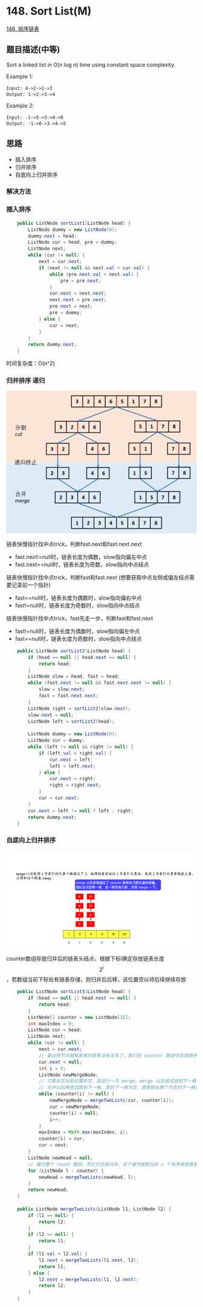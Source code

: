 # 148. Sort List\(M\)

[148. 排序链表](https://leetcode-cn.com/problems/sort-list/)

## 题目描述\(中等\)

Sort a linked list in O\(n log n\) time using constant space complexity.

Example 1:

```
Input: 4->2->1->3
Output: 1->2->3->4
```

Example 2:

```
Input: -1->5->3->4->0
Output: -1->0->3->4->5
```

## 思路

* 插入排序
* 归并排序
* 自底向上归并排序

### 解决方法

### 插入排序

```java
    public ListNode sortList1(ListNode head) {
        ListNode dummy = new ListNode(0);
        dummy.next = head;
        ListNode cur = head, pre = dummy;
        ListNode next;
        while (cur != null) {
            next = cur.next;
            if (next != null && next.val < cur.val) {
                while (pre.next.val < next.val) {
                    pre = pre.next;
                }
                cur.next = next.next;
                next.next = pre.next;
                pre.next = next;
                pre = dummy;
            } else {
                cur = next;
            }
        }
        return dummy.next;
    }
```

时间复杂度：O\(n^2\)

### 归并排序 递归

![](../assets/101-200/148-s-2-1.png)

链表快慢指针找中点trick，判断fast.next和fast.next.next

* fast.next!=null时，链表长度为偶数，slow指向偏左中点
* fast.next==null时，链表长度为奇数，slow指向中点结点

链表快慢指针找中点trick，判断fast和fast.next
(想要获取中点左侧或偏左结点需要记录前一个指针)
* fast==null时，链表长度为偶数时，slow指向偏右中点
* fast!=null时，链表长度为奇数时，slow指向中点结点

链表快慢指针找中点trick，fast先走一步，判断fast和fast.next

* fast!=null时，链表长度为偶数时，slow指向偏左中点
* fast==null时，链表长度为奇数时，slow指向中点结点

```java
    public ListNode sortList2(ListNode head) {
        if (head == null || head.next == null) {
            return head;
        }
        ListNode slow = head, fast = head;
        while (fast.next != null && fast.next.next != null) {
            slow = slow.next;
            fast = fast.next.next;
        }
        ListNode right = sortList2(slow.next);
        slow.next = null;
        ListNode left = sortList2(head);

        ListNode dummy = new ListNode(0);
        ListNode cur = dummy;
        while (left != null && right != null) {
            if (left.val < right.val) {
                cur.next = left;
                left = left.next;
            } else {
                cur.next = right;
                right = right.next;
            }
            cur = cur.next;
        }
        cur.next = left != null ? left : right;
        return dummy.next;
    }
```

### 自底向上归并排序

![](../assets/101-200/148-s-3-1.png)



counter数组存放归并后的链表头结点，根据下标i确定存放链表长度$$2^i$$，若数组当前下标处有链表存储，则归并后后移，该位置空以待后续继续存放

```java
    public ListNode sortList3(ListNode head) {
        if (head == null || head.next == null) {
            return head;
        }
        ListNode[] counter = new ListNode[32];
        int maxIndex = 0;
        ListNode cur = head;
        ListNode next;
        while (cur != null) {
            next = cur.next;
            // 拿出的节点就和原来的链表没有关系了，我们在 counter 数组中完成排序，所以要切断它和原链表的关系
            cur.next = null;
            int i = 0;
            ListNode newMergeNode;
            // 只要非空当前位置非空，就进行一次 merge，merge 以后尝试放到下一格，如果下一格非空就继续合并
            // 合并以后再尝试放到下一格，直到下一格为空，直接放在那个为空的下一格就好
            while (counter[i] != null) {
                newMergeNode = mergeTwoLists(cur, counter[i]);
                cur = newMergeNode;
                counter[i] = null;
                i++;
            }
            maxIndex = Math.max(maxIndex, i);
            counter[i] = cur;
            cur = next;
        }
        ListNode newHead = null;
        // 遍历整个 count 数组，将它们全部归并，这个操作就和归并 n 个有序单链表是一样的了，这里采用两两归并
        for (ListNode l : counter) {
            newHead = mergeTwoLists(newHead, l);
        }
        return newHead;
    }

    public ListNode mergeTwoLists(ListNode l1, ListNode l2) {
        if (l1 == null) {
            return l2;
        }
        if (l2 == null) {
            return l1;
        }
        if (l1.val < l2.val) {
            l1.next = mergeTwoLists(l1.next, l2);
            return l1;
        } else {
            l2.next = mergeTwoLists(l1, l2.next);
            return l2;
        }
    }
```



